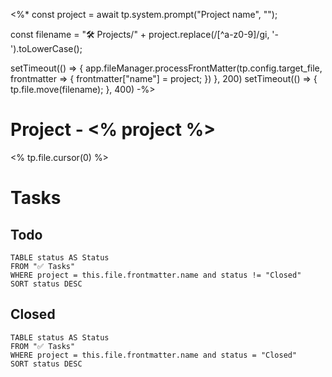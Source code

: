 <%* 
const project = await tp.system.prompt("Project name", "");

const filename = "🛠️ Projects/" + project.replace(/[^a-z0-9]/gi, '-').toLowerCase();

setTimeout(() => {
  app.fileManager.processFrontMatter(tp.config.target_file, frontmatter => {
  frontmatter["name"] = project;
  })
}, 200)
setTimeout(() => {
  tp.file.move(filename);
}, 400)
-%>
# Project - <% project %>

<% tp.file.cursor(0) %>


# Tasks
## Todo
```dataview
TABLE status AS Status
FROM "✅ Tasks"
WHERE project = this.file.frontmatter.name and status != "Closed"
SORT status DESC
```
## Closed
```dataview
TABLE status AS Status
FROM "✅ Tasks"
WHERE project = this.file.frontmatter.name and status = "Closed"
SORT status DESC
```